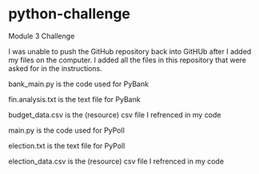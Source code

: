 # python-challenge
Module 3 Challenge

I was unable to push the GitHub repository back into GitHUb after I added my files on the computer. I added all the files in this repository that were asked for in the instructions.

bank_main.py is the code used for PyBank

fin.analysis.txt is the text file for PyBank

budget_data.csv is the (resource) csv file I refrenced in my code


main.py is the code used for PyPoll

election.txt is the text file for PyPoll

election_data.csv is the (resource) csv file I refrenced in my code
